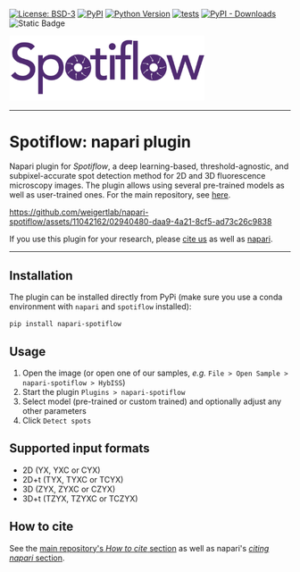 [![License: BSD-3](https://img.shields.io/badge/License-BSD3-blue.svg)](https://www.gnu.org/licenses/bsd3)
[![PyPI](https://img.shields.io/pypi/v/napari-spotiflow.svg?color=green)](https://pypi.org/project/napari-spotiflow)
[![Python Version](https://img.shields.io/pypi/pyversions/napari-spotiflow.svg?color=green)](https://python.org)
[![tests](https://github.com/weigertlab/napari-spotiflow/workflows/tests/badge.svg)](https://github.com/weigertlab/napari-spotiflow/actions)
[![PyPI - Downloads](https://img.shields.io/pypi/dm/napari-spotiflow)](https://pypistats.org/packages/napari-spotiflow)
![Static Badge](https://img.shields.io/badge/plugin-npe2-blue?link=https://napari.org/stable/plugins/index.html)

<img src="artwork/spotiflow_logo.png" width="350">

---

# Spotiflow: napari plugin

Napari plugin for *Spotiflow*, a deep learning-based, threshold-agnostic, and subpixel-accurate spot detection method for 2D and 3D fluorescence microscopy images. The plugin allows using several pre-trained models as well as user-trained ones. For the main repository, see [here](https://github.com/weigertlab/spotiflow). 

https://github.com/weigertlab/napari-spotiflow/assets/11042162/02940480-daa9-4a21-8cf5-ad73c26c9838

If you use this plugin for your research, please [cite us](https://github.com/weigertlab/spotiflow#how-to-cite) as well as [napari](https://github.com/napari/napari?tab=readme-ov-file#citing-napari).

----------------------------------

## Installation

The plugin can be installed directly from PyPi (make sure you use a conda environment with `napari` and `spotiflow` installed):

```
pip install napari-spotiflow
```

## Usage 

1. Open the image (or open one of our samples, _e.g._ `File > Open Sample > napari-spotiflow > HybISS`)
2. Start the plugin `Plugins > napari-spotiflow`
3. Select model (pre-trained or custom trained) and optionally adjust any other parameters
4. Click `Detect spots`

## Supported input formats
- 2D (YX, YXC or CYX)
- 2D+t (TYX, TYXC or TCYX)
- 3D (ZYX, ZYXC or CZYX)
- 3D+t (TZYX, TZYXC or TCZYX)

## How to cite
See the [main repository's _How to cite_ section](https://github.com/weigertlab/spotiflow?tab=readme-ov-file#how-to-cite) as well as napari's [_citing napari_ section](https://github.com/napari/napari?tab=readme-ov-file#citing-napari).
